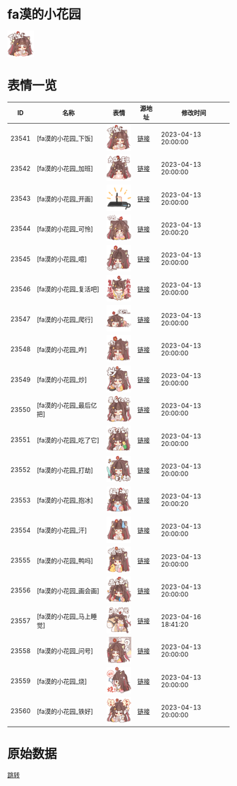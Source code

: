 # fa漠的小花园

<img src="./cover.png" height="60" alt="cover" />

# 表情一览

|ID|名称|表情|源地址|修改时间|
|----|----|----|----|----|
|23541|[fa漠的小花园_下饭]|<img src="./pic/023541_%5Bfa漠的小花园_下饭%5D.png" height="60" alt="下饭"/>|[链接](https://i0.hdslb.com/bfs/garb/945f2ffd44c6cd6d6fdab215b20a57845ef714ce.png)|2023-04-13 20:00:00|
|23542|[fa漠的小花园_加班]|<img src="./pic/023542_%5Bfa漠的小花园_加班%5D.png" height="60" alt="加班"/>|[链接](https://i0.hdslb.com/bfs/garb/1a8be952fe9a128c58664546d08883d397ce5074.png)|2023-04-13 20:00:00|
|23543|[fa漠的小花园_开画]|<img src="./pic/023543_%5Bfa漠的小花园_开画%5D.png" height="60" alt="开画"/>|[链接](https://i0.hdslb.com/bfs/garb/6793f6d254b1d5d67d26c318de91700347dee59e.png)|2023-04-13 20:00:00|
|23544|[fa漠的小花园_可怜]|<img src="./pic/023544_%5Bfa漠的小花园_可怜%5D.png" height="60" alt="可怜"/>|[链接](https://i0.hdslb.com/bfs/garb/4a30f61cbab1086db995db2e91776e5a60b0730f.png)|2023-04-13 20:00:20|
|23545|[fa漠的小花园_噫]|<img src="./pic/023545_%5Bfa漠的小花园_噫%5D.png" height="60" alt="噫"/>|[链接](https://i0.hdslb.com/bfs/garb/76518b506e662dd3b82aadd77ad60d40ed07d47e.png)|2023-04-13 20:00:00|
|23546|[fa漠的小花园_复活吧]|<img src="./pic/023546_%5Bfa漠的小花园_复活吧%5D.png" height="60" alt="复活吧"/>|[链接](https://i0.hdslb.com/bfs/garb/27d9ea3beadc19b441a313a3903d28d4be372531.png)|2023-04-13 20:00:00|
|23547|[fa漠的小花园_爬行]|<img src="./pic/023547_%5Bfa漠的小花园_爬行%5D.png" height="60" alt="爬行"/>|[链接](https://i0.hdslb.com/bfs/garb/4b4ecc7bacea478b4f70e8a30e409b51848bc58e.png)|2023-04-13 20:00:00|
|23548|[fa漠的小花园_咋]|<img src="./pic/023548_%5Bfa漠的小花园_咋%5D.png" height="60" alt="咋"/>|[链接](https://i0.hdslb.com/bfs/garb/e2a45314536ddc3ec624669275df22d9fd044920.png)|2023-04-13 20:00:00|
|23549|[fa漠的小花园_炒]|<img src="./pic/023549_%5Bfa漠的小花园_炒%5D.png" height="60" alt="炒"/>|[链接](https://i0.hdslb.com/bfs/garb/bf142e64c96af69350d1bb54283ce8b036243509.png)|2023-04-13 20:00:00|
|23550|[fa漠的小花园_最后亿把]|<img src="./pic/023550_%5Bfa漠的小花园_最后亿把%5D.png" height="60" alt="最后亿把"/>|[链接](https://i0.hdslb.com/bfs/garb/8638b2f6a92e309cd9b97df24e9d297ab4083308.png)|2023-04-13 20:00:00|
|23551|[fa漠的小花园_吃了它]|<img src="./pic/023551_%5Bfa漠的小花园_吃了它%5D.png" height="60" alt="吃了它"/>|[链接](https://i0.hdslb.com/bfs/garb/fab0081f1d97ce9e6c4da7bf0376e1357e008bf4.png)|2023-04-13 20:00:00|
|23552|[fa漠的小花园_打劫]|<img src="./pic/023552_%5Bfa漠的小花园_打劫%5D.png" height="60" alt="打劫"/>|[链接](https://i0.hdslb.com/bfs/garb/a28344511d63fe608f88136e0a12e7f835bf95d6.png)|2023-04-13 20:00:00|
|23553|[fa漠的小花园_抱冰]|<img src="./pic/023553_%5Bfa漠的小花园_抱冰%5D.png" height="60" alt="抱冰"/>|[链接](https://i0.hdslb.com/bfs/garb/7e3aa3b91b323284c0a7da68fe13cf16c705ea63.png)|2023-04-13 20:00:20|
|23554|[fa漠的小花园_汗]|<img src="./pic/023554_%5Bfa漠的小花园_汗%5D.png" height="60" alt="汗"/>|[链接](https://i0.hdslb.com/bfs/garb/2afd3fc3f7f21bdd647e28736bd0618aa57dc66d.png)|2023-04-13 20:00:00|
|23555|[fa漠的小花园_鸭吗]|<img src="./pic/023555_%5Bfa漠的小花园_鸭吗%5D.png" height="60" alt="鸭吗"/>|[链接](https://i0.hdslb.com/bfs/garb/040cfd51b2aeb070184cf1c52a8482fbaa957313.png)|2023-04-13 20:00:00|
|23556|[fa漠的小花园_画会画]|<img src="./pic/023556_%5Bfa漠的小花园_画会画%5D.png" height="60" alt="画会画"/>|[链接](https://i0.hdslb.com/bfs/garb/70329b2d554f894d91c065ebd80c73c818427b28.png)|2023-04-13 20:00:00|
|23557|[fa漠的小花园_马上睡觉]|<img src="./pic/023557_%5Bfa漠的小花园_马上睡觉%5D.png" height="60" alt="马上睡觉"/>|[链接](https://i0.hdslb.com/bfs/garb/7da0fb7e150e849f2b011fd94843ea64db29d0b1.png)|2023-04-16 18:41:20|
|23558|[fa漠的小花园_问号]|<img src="./pic/023558_%5Bfa漠的小花园_问号%5D.png" height="60" alt="问号"/>|[链接](https://i0.hdslb.com/bfs/garb/159c65ec52077f59b0e302327f7fa8d8af0d3608.png)|2023-04-13 20:00:00|
|23559|[fa漠的小花园_烧]|<img src="./pic/023559_%5Bfa漠的小花园_烧%5D.png" height="60" alt="烧"/>|[链接](https://i0.hdslb.com/bfs/garb/5b698ca6cda1bc157b039ee6fa4c37a76d9cd444.png)|2023-04-13 20:00:00|
|23560|[fa漠的小花园_铁好]|<img src="./pic/023560_%5Bfa漠的小花园_铁好%5D.png" height="60" alt="铁好"/>|[链接](https://i0.hdslb.com/bfs/garb/a5d413e21d6f81019153df69e6fb98f54fd9b210.png)|2023-04-13 20:00:00|

# 原始数据

[跳转](./raw.json)

